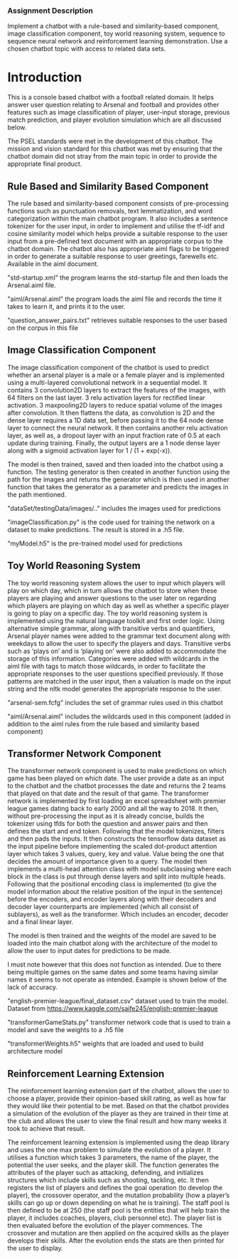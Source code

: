 ### Assignment Description

Implement a chatbot with a rule-based and similarity-based component, image classification component, toy world reasoning system, sequence to sequence neural network and reinforcement learning demonstration. Use a chosen chatbot topic with access to related data sets.


# Introduction

This is a console based chatbot with a football related domain. It helps answer user question relating to Arsenal and football and provides other features such as image classification of player, user-input storage, previous match prediction, and player evolution simulation which are all discussed below. 

The PSEL standards were met in the development of this chatbot. The mission and vision standard for this chatbot was met by ensuring that the chatbot domain did not stray from the main topic in order to provide the appropriate final product.

## Rule Based and Similarity Based Component 

The rule based and similarity-based component consists of pre-processing functions such as punctuation removals, text lemmatization, and word categorization within the main chatbot program. It also includes a sentence tokenizer for the user input, in order to implement and utilise the tf-idf and cosine similarity model which helps provide a suitable response to the user input from a pre-defined text document with an appropriate corpus to the chatbot domain. The chatbot also has appropriate aiml flags to be triggered in order to generate a suitable response to user greetings, farewells etc. Available in the aiml document.

"std-startup.xml" the program learns the std-startup file and then loads the Arsenal.aiml file.

"aiml/Arsenal.aiml" the program loads the aiml file and records the time it takes to learn it, and prints it to the user.

"question_answer_pairs.txt" retrieves suitable responses to the user based on the corpus in this file

## Image Classification Component

The image classification component of the chatbot is used to predict whether an arsenal player is a male or a female player and is implemented using a multi-layered convolutional network in a sequential model. It contains 3 convolution2D layers to extract the features of the images, with 64 filters on the last layer. 3 relu activation layers for rectified linear activation. 3 maxpooling2D layers to reduce spatial volume of the images after convolution. It then flattens the data, as convolution is 2D and the dense layer requires a 1D data set, before passing it to the 64 node dense layer to connect the neural network. It then contains another relu activation layer, as well as, a dropout layer with an input fraction rate of 0.5 at each update during training. Finally, the output layers are a 1 node dense layer along with a sigmoid activation layer for 1 / (1 + exp(-x)).

The model is then trained, saved and then loaded into the chatbot using a function. The testing generator is then created in another function using the path for the images and returns the generator which is then used in another function that takes the generator as a parameter and predicts the images in the path mentioned.

"dataSet/testingData/images/.." includes the images used for predictions

"imageClassification.py" is the code used for training the network on a dataset to make predictions. The result is stored in a .h5 file.

"myModel.h5" is the pre-trained model used for predictions

## Toy World Reasoning System

The toy world reasoning system allows the user to input which players will play on which day, which in turn allows the chatbot to store when these players are playing and answer questions to the user later on regarding which players are playing on which day as well as whether a specific player is going to play on a specific day.
The toy world reasoning system is implemented using the natural language toolkit and first order logic. Using alternative simple grammar, along with transitive verbs and quantifiers, Arsenal player names were added to the grammar text document along with weekdays to allow the user to specify the players and days. Transitive verbs such as ‘plays on’ and is ‘playing on’ were also added to accommodate the storage of this information. 
Categories were added with wildcards in the aiml file with <star> tags to match those wildcards, in order to facilitate the appropriate responses to the user questions specified previously. If those patterns are matched in the user input, then a valuation is made on the input string and the nltk model generates the appropriate response to the user.
  
"arsenal-sem.fcfg" includes the set of grammar rules used in this chatbot

"aiml/Arsenal.aiml" includes the wildcards used in this component (added in addition to the aiml rules from the rule based and similarity based component)


## Transformer Network Component

The transformer network component is used to make predictions on which game has been played on which date. The user provide a date as an input to the chatbot and the chatbot processes the date and returns the 2 teams that played on that date and the result of that game. The transformer network is implemented by first loading an excel spreadsheet with premier league games dating back to early 2000 and all the way to 2018. It then, without pre-processing the input as it is already concise, builds the tokenizer using tfds for both the question and answer pairs and then defines the start and end token. Following that the model tokenizes, filters and then pads the inputs. It then constructs the tensorflow data dataset as the input pipeline before implementing the scaled dot-product attention layer which takes 3 values, query, key and value. Value being the one that decides the amount of importance given to a query. The model then implements a multi-head attention class with model subclassing where each block in the class is put through dense layers and split into multiple heads. Following that the positional encoding class is implemented (to give the model information about the relative position of the input in the sentence) before the encoders, and encoder layers along with their decoders and decoder layer counterparts are implemented (which all consist of sublayers), as well as the transformer. Which includes an encoder, decoder and a final linear layer.

The model is then trained and the weights of the model are saved to be loaded into the main chatbot along with the architecture of the model to allow the user to input dates for predictions to be made.

I must note however that this does not function as intended. Due to there being multiple games on the same dates and some teams having similar names it seems to not operate as intended. Example is shown below of the lack of accuracy.

"english-premier-league/final_dataset.csv" dataset used to train the model. Dataset from https://www.kaggle.com/saife245/english-premier-league

"transformerGameStats.py" transformer network code that is used to train a model and save the weights to a .h5 file

"transformerWeights.h5" weights that are loaded and used to build architecture model 

## Reinforcement Learning Extension

The reinforcement learning extension part of the chatbot, allows the user to choose a player, provide their opinion-based skill rating, as well as how far they would like their potential to be met. Based on that the chatbot provides a simulation of the evolution of the player as they are trained in their time at the club and allows the user to view the final result and how many weeks it took to achieve that result.

The reinforcement learning extension is implemented using the deap library and uses the one max problem to simulate the evolution of a player. It utilises a function which takes 3 parameters, the name of the player, the potential the user seeks, and the player skill. The function generates the attributes of the player such as attacking, defending, and initializes structures which include skills such as shooting, tackling, etc. It then registers the list of players and defines the goal operation (to develop the player), the crossover operator, and the mutation probability (how a player’s skills can go up or down depending on what he is training). The staff pool is then defined to be at 250 (the staff pool is the entities that will help train the player, it includes coaches, players, club personnel etc). The player list is then evaluated before the evolution of the player commences. The crossover and mutation are then applied on the acquired skills as the player develops their skills. After the evolution ends the stats are then printed for the user to display.
